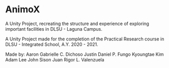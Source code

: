 # AnimoX
A Unity Project, recreating the structure and experience of exploring important facilities in DLSU - Laguna Campus.

A Unity Project made for the completion of the Practical Research course in DLSU - Integrated School, A.Y. 2020 - 2021.

Made by:
Aaron Gabrielle C. Dichoso
Justin Daniel P. Fungo
Kyoungtae Kim
Adam Lee John Sison
Juan Rigor L. Valenzuela
